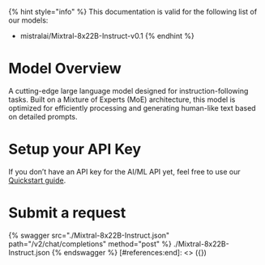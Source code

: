 [#references:start]: <> ({ "template": "openapi" })
{% hint style="info" %}
This documentation is valid for the following list of our models:
* mistralai/Mixtral-8x22B-Instruct-v0.1
{% endhint %}

# Model Overview
A cutting-edge large language model designed for instruction-following tasks. Built on a Mixture of Experts (MoE) architecture, this model is optimized for efficiently processing and generating human-like text based on detailed prompts.

# Setup your API Key
If you don’t have an API key for the AI/ML API yet, feel free to use our [Quickstart guide](https://docs.aimlapi.com/quickstart/setting-up).

# Submit a request
{% swagger src="./Mixtral-8x22B-Instruct.json" path="/v2/chat/completions" method="post" %}
./Mixtral-8x22B-Instruct.json
{% endswagger %}
[#references:end]: <> ({})